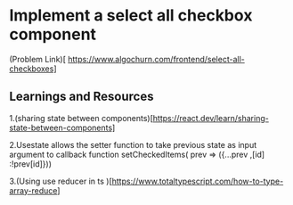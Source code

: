 # Implement a select all checkbox component
(Problem Link)[ https://www.algochurn.com/frontend/select-all-checkboxes]

## Learnings and  Resources
1.(sharing state between components)[https://react.dev/learn/sharing-state-between-components]

2.Usestate allows the setter function to take previous state as input argument to callback function 
 setCheckedItems( prev => ({...prev ,[id] :!prev[id]}))

3.(Using use reducer in ts )[https://www.totaltypescript.com/how-to-type-array-reduce]
